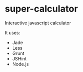 # super-calculator

Interactive javascript calculator

It uses:
* Jade
* Less
* Grunt
* JSHint
* Node.js
